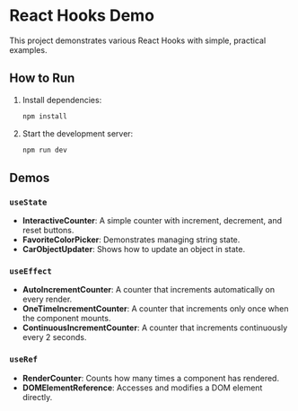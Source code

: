 # React Hooks Demo

This project demonstrates various React Hooks with simple, practical examples.

## How to Run

1.  Install dependencies:
    ```bash
    npm install
    ```
2.  Start the development server:
    ```bash
    npm run dev
    ```

## Demos

### `useState`
*   **InteractiveCounter**: A simple counter with increment, decrement, and reset buttons.
*   **FavoriteColorPicker**: Demonstrates managing string state.
*   **CarObjectUpdater**: Shows how to update an object in state.

### `useEffect`
*   **AutoIncrementCounter**: A counter that increments automatically on every render.
*   **OneTimeIncrementCounter**: A counter that increments only once when the component mounts.
*   **ContinuousIncrementCounter**: A counter that increments continuously every 2 seconds.

### `useRef`
*   **RenderCounter**: Counts how many times a component has rendered.
*   **DOMElementReference**: Accesses and modifies a DOM element directly.
